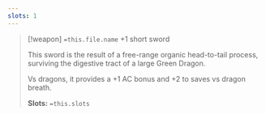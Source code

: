```yaml
---
slots: 1
---
```


> [!weapon] `=this.file.name`
> +1 short sword
> 
> This sword is the result of a free-range organic head-to-tail process, surviving the digestive tract of a large Green Dragon.
> 
> Vs dragons, it provides a +1 AC bonus and +2 to saves vs dragon breath.
> 
> **Slots:** `=this.slots`









